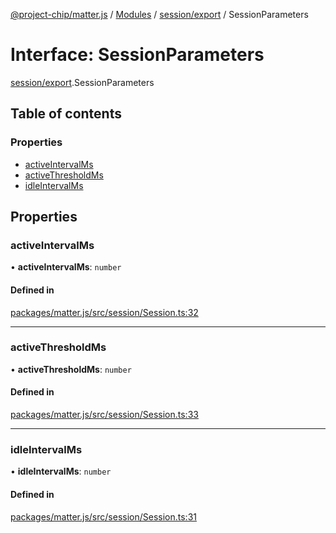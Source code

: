 [@project-chip/matter.js](../README.md) / [Modules](../modules.md) / [session/export](../modules/session_export.md) / SessionParameters

# Interface: SessionParameters

[session/export](../modules/session_export.md).SessionParameters

## Table of contents

### Properties

- [activeIntervalMs](session_export.SessionParameters.md#activeintervalms)
- [activeThresholdMs](session_export.SessionParameters.md#activethresholdms)
- [idleIntervalMs](session_export.SessionParameters.md#idleintervalms)

## Properties

### activeIntervalMs

• **activeIntervalMs**: `number`

#### Defined in

[packages/matter.js/src/session/Session.ts:32](https://github.com/project-chip/matter.js/blob/c15b1068/packages/matter.js/src/session/Session.ts#L32)

___

### activeThresholdMs

• **activeThresholdMs**: `number`

#### Defined in

[packages/matter.js/src/session/Session.ts:33](https://github.com/project-chip/matter.js/blob/c15b1068/packages/matter.js/src/session/Session.ts#L33)

___

### idleIntervalMs

• **idleIntervalMs**: `number`

#### Defined in

[packages/matter.js/src/session/Session.ts:31](https://github.com/project-chip/matter.js/blob/c15b1068/packages/matter.js/src/session/Session.ts#L31)
